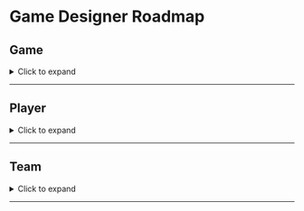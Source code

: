 # Game Designer Roadmap

## Game
<details>
    <summary>Click to expand</summary>

### Elements

### Technology

### Mechanic

### World

### Theme

### Interface

</details>

---

## Player
<details>
    <summary>Click to expand</summary>


### Player's Mind

### Other Players

</details>

---

## Team
<details>
    <summary>Click to expand</summary>

### Documents

### Idea

### Iteration

### Responsibility

### Business

</details>

---
